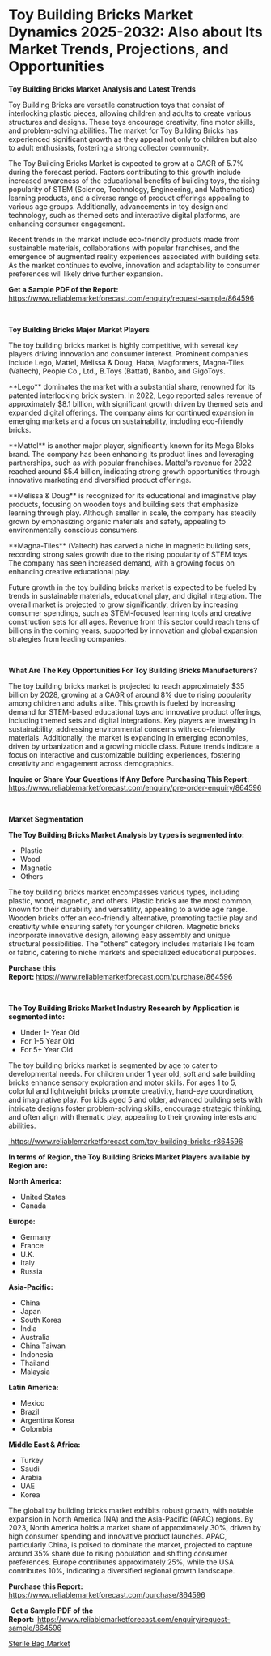 <p><h1>Toy Building Bricks Market Dynamics 2025-2032: Also about Its Market Trends, Projections, and Opportunities</h1></p><p><strong>Toy Building Bricks Market Analysis and Latest Trends</strong></p>
<p><p>Toy Building Bricks are versatile construction toys that consist of interlocking plastic pieces, allowing children and adults to create various structures and designs. These toys encourage creativity, fine motor skills, and problem-solving abilities. The market for Toy Building Bricks has experienced significant growth as they appeal not only to children but also to adult enthusiasts, fostering a strong collector community.</p><p>The Toy Building Bricks Market is expected to grow at a CAGR of 5.7% during the forecast period. Factors contributing to this growth include increased awareness of the educational benefits of building toys, the rising popularity of STEM (Science, Technology, Engineering, and Mathematics) learning products, and a diverse range of product offerings appealing to various age groups. Additionally, advancements in toy design and technology, such as themed sets and interactive digital platforms, are enhancing consumer engagement.</p><p>Recent trends in the market include eco-friendly products made from sustainable materials, collaborations with popular franchises, and the emergence of augmented reality experiences associated with building sets. As the market continues to evolve, innovation and adaptability to consumer preferences will likely drive further expansion.</p></p>
<p><strong>Get a Sample PDF of the Report:&nbsp;</strong> <a href="https://www.reliablemarketforecast.com/enquiry/request-sample/864596?utm_campaign=2778&utm_medium=2&utm_source=Github&utm_content=ia&utm_term=04042025&utm_id=toy-building-bricks">https://www.reliablemarketforecast.com/enquiry/request-sample/864596</a></p>
<p>&nbsp;</p>
<p><strong>Toy Building Bricks Major Market Players</strong></p>
<p><p>The toy building bricks market is highly competitive, with several key players driving innovation and consumer interest. Prominent companies include Lego, Mattel, Melissa & Doug, Haba, Magformers, Magna-Tiles (Valtech), People Co., Ltd., B.Toys (Battat), Banbo, and GigoToys.</p><p>**Lego** dominates the market with a substantial share, renowned for its patented interlocking brick system. In 2022, Lego reported sales revenue of approximately $8.1 billion, with significant growth driven by themed sets and expanded digital offerings. The company aims for continued expansion in emerging markets and a focus on sustainability, including eco-friendly bricks.</p><p>**Mattel** is another major player, significantly known for its Mega Bloks brand. The company has been enhancing its product lines and leveraging partnerships, such as with popular franchises. Mattel's revenue for 2022 reached around $5.4 billion, indicating strong growth opportunities through innovative marketing and diversified product offerings.</p><p>**Melissa & Doug** is recognized for its educational and imaginative play products, focusing on wooden toys and building sets that emphasize learning through play. Although smaller in scale, the company has steadily grown by emphasizing organic materials and safety, appealing to environmentally conscious consumers.</p><p>**Magna-Tiles** (Valtech) has carved a niche in magnetic building sets, recording strong sales growth due to the rising popularity of STEM toys. The company has seen increased demand, with a growing focus on enhancing creative educational play.</p><p>Future growth in the toy building bricks market is expected to be fueled by trends in sustainable materials, educational play, and digital integration. The overall market is projected to grow significantly, driven by increasing consumer spendings, such as STEM-focused learning tools and creative construction sets for all ages. Revenue from this sector could reach tens of billions in the coming years, supported by innovation and global expansion strategies from leading companies.</p></p>
<p>&nbsp;</p>
<p><strong>What Are The Key Opportunities For Toy Building Bricks Manufacturers?</strong></p>
<p><p>The toy building bricks market is projected to reach approximately $35 billion by 2028, growing at a CAGR of around 8% due to rising popularity among children and adults alike. This growth is fueled by increasing demand for STEM-based educational toys and innovative product offerings, including themed sets and digital integrations. Key players are investing in sustainability, addressing environmental concerns with eco-friendly materials. Additionally, the market is expanding in emerging economies, driven by urbanization and a growing middle class. Future trends indicate a focus on interactive and customizable building experiences, fostering creativity and engagement across demographics.</p></p>
<p><strong>Inquire or Share Your Questions If Any Before Purchasing This Report:</strong> <a href="https://www.reliablemarketforecast.com/enquiry/pre-order-enquiry/864596?utm_campaign=2778&utm_medium=2&utm_source=Github&utm_content=ia&utm_term=04042025&utm_id=toy-building-bricks">https://www.reliablemarketforecast.com/enquiry/pre-order-enquiry/864596</a></p>
<p>&nbsp;</p>
<p><strong>Market Segmentation</strong></p>
<p><strong>The Toy Building Bricks Market Analysis by types is segmented into:</strong></p>
<p><ul><li>Plastic</li><li>Wood</li><li>Magnetic</li><li>Others</li></ul></p>
<p><p>The toy building bricks market encompasses various types, including plastic, wood, magnetic, and others. Plastic bricks are the most common, known for their durability and versatility, appealing to a wide age range. Wooden bricks offer an eco-friendly alternative, promoting tactile play and creativity while ensuring safety for younger children. Magnetic bricks incorporate innovative design, allowing easy assembly and unique structural possibilities. The "others" category includes materials like foam or fabric, catering to niche markets and specialized educational purposes.</p></p>
<p><strong>Purchase this Report:&nbsp;</strong><a href="https://www.reliablemarketforecast.com/purchase/864596?utm_campaign=2778&utm_medium=2&utm_source=Github&utm_content=ia&utm_term=04042025&utm_id=toy-building-bricks">https://www.reliablemarketforecast.com/purchase/864596</a></p>
<p>&nbsp;</p>
<p><strong>The Toy Building Bricks Market Industry Research by Application is segmented into:</strong></p>
<p><ul><li>Under 1- Year Old</li><li>For 1-5 Year Old</li><li>For 5+ Year Old</li></ul></p>
<p><p>The toy building bricks market is segmented by age to cater to developmental needs. For children under 1 year old, soft and safe building bricks enhance sensory exploration and motor skills. For ages 1 to 5, colorful and lightweight bricks promote creativity, hand-eye coordination, and imaginative play. For kids aged 5 and older, advanced building sets with intricate designs foster problem-solving skills, encourage strategic thinking, and often align with thematic play, appealing to their growing interests and abilities.</p></p>
<p><a href="https://www.reliablemarketforecast.com/toy-building-bricks-r864596?utm_campaign=2778&utm_medium=2&utm_source=Github&utm_content=ia&utm_term=04042025&utm_id=toy-building-bricks">&nbsp;https://www.reliablemarketforecast.com/toy-building-bricks-r864596</a></p>
<p><strong>In terms of Region, the Toy Building Bricks Market Players available by Region are:</strong></p>
<p>
    <p> <strong> North America: </strong>
        <ul>
            <li>United States</li>
            <li>Canada</li>
        </ul>
        </p> 
    <p> <strong> Europe: </strong>
        <ul>
            <li>Germany</li>
            <li>France</li>
            <li>U.K.</li>
            <li>Italy</li>
            <li>Russia</li>
        </ul>
        </p> 
    <p> <strong> Asia-Pacific: </strong>
        <ul>
            <li>China</li>
            <li>Japan</li>
            <li>South Korea</li>
            <li>India</li>
            <li>Australia</li>
            <li>China Taiwan</li>
            <li>Indonesia</li>
            <li>Thailand</li>
            <li>Malaysia</li>
        </ul>
        </p> 
    <p> <strong> Latin America: </strong>
        <ul>
            <li>Mexico</li>
            <li>Brazil</li>
            <li>Argentina Korea</li>
            <li>Colombia</li>
        </ul>
        </p> 
    <p> <strong> Middle East & Africa: </strong>
        <ul>
            <li>Turkey</li>
            <li>Saudi</li>
            <li>Arabia</li>
            <li>UAE</li>
            <li>Korea</li>
        </ul>
    </p>
    </p>
<p><p>The global toy building bricks market exhibits robust growth, with notable expansion in North America (NA) and the Asia-Pacific (APAC) regions. By 2023, North America holds a market share of approximately 30%, driven by high consumer spending and innovative product launches. APAC, particularly China, is poised to dominate the market, projected to capture around 35% share due to rising population and shifting consumer preferences. Europe contributes approximately 25%, while the USA contributes 10%, indicating a diversified regional growth landscape.</p></p>
<p><strong>Purchase this Report: </strong><a href="https://www.reliablemarketforecast.com/purchase/864596?utm_campaign=2778&utm_medium=2&utm_source=Github&utm_content=ia&utm_term=04042025&utm_id=toy-building-bricks">https://www.reliablemarketforecast.com/purchase/864596</a></p>
<p>&nbsp;<strong>Get a Sample PDF of the Report:&nbsp;&nbsp;</strong><a href="https://www.reliablemarketforecast.com/enquiry/request-sample/864596?utm_campaign=2778&utm_medium=2&utm_source=Github&utm_content=ia&utm_term=04042025&utm_id=toy-building-bricks">https://www.reliablemarketforecast.com/enquiry/request-sample/864596</a></p>
<p><strong></strong></p>
<p><p><a href="https://github.com/tashipmhuiri/Market-Research-Report-List-1/blob/main/sterile-bag-market.md?utm_campaign=2778&utm_medium=2&utm_source=Github&utm_content=ia&utm_term=04042025&utm_id=toy-building-bricks">Sterile Bag Market</a></p></p>
